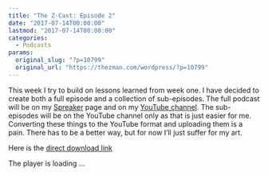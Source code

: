 ```yaml
---
title: "The Z-Cast: Episode 2"
date: "2017-07-14T00:00:00"
lastmod: "2017-07-14T00:00:00"
categories:
  - Podcasts
params:
  original_slug: "?p=10799"
  original_url: "https://thezman.com/wordpress/?p=10799"
---
```


This week I try to build on lessons learned from week one. I have
decided to create both a full episode and a collection of sub-episodes.
The full podcast will be on my
<a href="https://www.spreaker.com/user/thezblog" rel="noopener"
target="_blank">Spreaker</a> page and on my
<a href="https://www.youtube.com/channel/UC72OK5dPU__5mjUFU_6VzaQ"
rel="noopener" target="_blank">YouTube channel</a>. The sub-episodes
will be on the YouTube channel only as that is just easier for me.
Converting these things to the YouTube format and uploading them is a
pain. There has to be a better way, but for now I’ll just suffer for my
art.

Here is the <a
href="https://api.spreaker.com/download/episode/12356684/episode_2.mp3"
rel="noopener" target="_blank">direct download link</a>

The player is loading ...

<span class="widget_spinner dark"></span>

 

